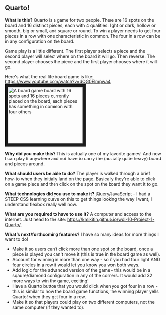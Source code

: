 ## Quarto!

**What is this?**
Quarto is a game for two people. There are 16 spots on the board and 16 distinct pieces, each with 4 qualities: light or dark, hollow or smooth, big or small, and square or round. To win a player needs to get four pieces in a row with one characteristic in common. The  four in a row can be in any configuration on the board. 

Game play is a little different. The first player selects a piece and the second player will select where on the board it will go. Then reverse. The second player chooses the piece and the first player chooses where it will go.

Here's what the real life board game is like:
https://www.youtube.com/watch?v=dOG0Elmpwa4
<a href="http://www.youtube.com/watch?feature=player_embedded&v=dOG0Elmpwa4
" target="_blank"><img src="http://img.youtube.com/vi/dOG0Elmpwa4/0.jpg" 
alt="A board game board with 16 spots and 16 pieces currently placed on the board, each pieces has something in common with four others" width="240" height="180" border="10" /></a>

**Why did you make this?**
This is actually one of my favorite games! And now I can play it anywhere and not have to carry the (acutally quite heavy) board and pieces around.

**What should users be able to do?**
The player is walked through a brief how-to when they initially land on the page. Basically they're able to click on a game piece and then click on the spot on the board they want it to go. 

**What technologies did you use to make it?**
jQuery/JavaScript - I had a STEEP CSS learning curve on this to get things looking the way I want, I understand flexbox really well now. 

**What are you required to have to use it?**
A computer and access to the internet. Just head to the site: https://kmikitin.github.io/wdi-10-Project-1-Quarto/.

**What’s next/forthcoming features?**
I have so many ideas for more things I want to do!
* Make it so users can't click more than one spot on the board, once a piece is played you can't move it (this is true in the board game as well).
* Account for winning in more than one way - so if you had four light AND four circles in a row it would let you know you won both ways.
* Add logic for the advanced version of the game - this would be in a sqaure/diamond configuration in any of the corners. It would add 32 more ways to win the game, exciting!
* Have a Quarto button that you would click when you got four in a row - this is similar to how the board game functions, the winning player yells Quarto! when they get four in a row. 
* Make it so that players could play on two different computers, not the same computer (if they wanted to).